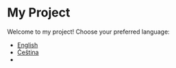 ﻿# My Project

Welcome to my project! Choose your preferred language:

- [English](Readme.en.md)
- [Čeština](README.cs.md)
- 

